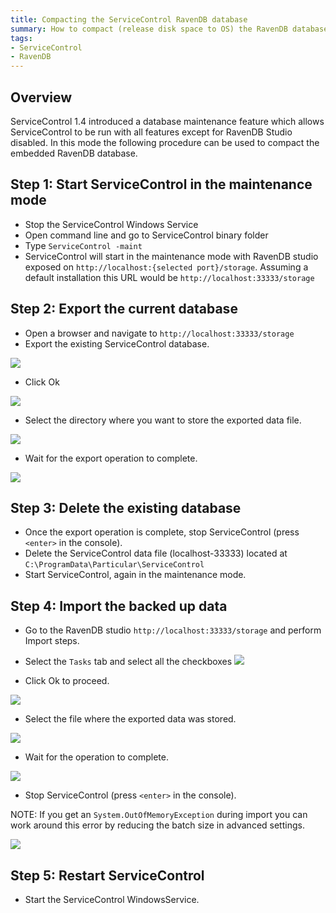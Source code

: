 ```yaml
---
title: Compacting the ServiceControl RavenDB database
summary: How to compact (release disk space to OS) the RavenDB database backing the ServiceControl
tags:
- ServiceControl
- RavenDB
---
```


## Overview

ServiceControl 1.4 introduced a database maintenance feature which allows ServiceControl to be run with all features except for RavenDB Studio disabled.   In this mode the following procedure can be used to compact the embedded RavenDB database.

## Step 1: Start ServiceControl in the maintenance mode

- Stop the ServiceControl Windows Service
- Open command line and go to ServiceControl binary folder
- Type `ServiceControl -maint`
- ServiceControl will start in the maintenance mode  with RavenDB studio exposed on `http://localhost:{selected port}/storage`.  Assuming a default installation this URL would be `http://localhost:33333/storage`

## Step 2: Export the current database

- Open a browser and navigate to `http://localhost:33333/storage`
- Export the existing ServiceControl database. 

![](export-database-step1.png)

- Click Ok

![](export-database-step2.png)

- Select the directory where you want to store the exported data file.

![](export-database-step3.png)

- Wait for the export operation to complete.

![](export-database-step4.png)

## Step 3: Delete the existing database

- Once the export operation is complete, stop ServiceControl (press `<enter>` in the console).
- Delete the ServiceControl data file (localhost-33333) located at `C:\ProgramData\Particular\ServiceControl`
- Start ServiceControl, again in the maintenance mode.

## Step 4: Import the backed up data

- Go to the RavenDB studio `http://localhost:33333/storage` and perform Import steps.
- Select the `Tasks` tab and select all the checkboxes
![](import-database-step1.png)

- Click Ok to proceed.

![](import-database-step2.png)

- Select the file where the exported data was stored.

![](import-database-step3.png)

- Wait for the operation to complete.

![](import-database-step4.png)

- Stop ServiceControl (press `<enter>` in the console).

NOTE: If you get an `System.OutOfMemoryException` during import you can work around this error by reducing the batch size in advanced settings.

![](import-database-note.png)

## Step 5: Restart ServiceControl

- Start the ServiceControl WindowsService.
